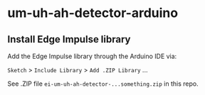 # um-uh-ah-detector-arduino

## Install Edge Impulse library

Add the Edge Impulse library through the Arduino IDE via:

`Sketch` > `Include Library` > `Add .ZIP Library` ...

See .ZIP file `ei-um-uh-ah-detector-...something.zip` in this repo.
